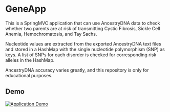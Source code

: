 # GeneApp

This is a SpringMVC application that can use AncestryDNA data to check whether two parents are at risk of transmitting Cystic Fibrosis, Sickle Cell Anemia, Hemochromatosis, and Tay Sachs.

Nucleotide values are extracted from the exported AncestryDNA text files and stored in a HashMap with the single nucleotide polymorphism (SNP) as keys. A list of SNPs for each disorder is checked for corresponding risk alleles in the HashMap.

AncestryDNA accuracy varies greatly, and this repository is only for educational purposes.

## Demo
[![Application Demo](http://img.youtube.com/vi/kwdPZ-IJvMU/0.jpg)](https://www.youtube.com/watch?v=kwdPZ-IJvMU&ab_channel=DashaPatroucheva "Application Demo")




